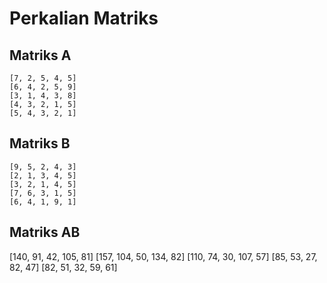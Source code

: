 # Perkalian Matriks
## Matriks A
    [7, 2, 5, 4, 5]
    [6, 4, 2, 5, 9]
    [3, 1, 4, 3, 8]
    [4, 3, 2, 1, 5]
    [5, 4, 3, 2, 1]

 ## Matriks B 
    [9, 5, 2, 4, 3]
    [2, 1, 3, 4, 5]
    [3, 2, 1, 4, 5]
    [7, 6, 3, 1, 5]
    [6, 4, 1, 9, 1]

## Matriks AB
  [140, 91, 42, 105, 81] 
  [157, 104, 50, 134, 82] 
  [110, 74, 30, 107, 57] 
  [85, 53, 27, 82, 47] 
  [82, 51, 32, 59, 61]